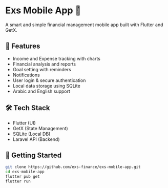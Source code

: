 # Exs Mobile App 📱
A smart and simple financial management mobile app built with Flutter and GetX.

## 📌 Features
- Income and Expense tracking with charts
- Financial analysis and reports
- Goal setting with reminders
- Notifications
- User login & secure authentication
- Local data storage using SQLite
- Arabic and English support

## 🛠️ Tech Stack
- Flutter (UI)
- GetX (State Management)
- SQLite (Local DB)
- Laravel API (Backend)

## 🚀 Getting Started

```bash
git clone https://github.com/exs-finance/exs-mobile-app.git
cd exs-mobile-app
flutter pub get
flutter run
